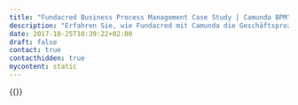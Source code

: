 ```yaml
---
title: "Fundacred Business Process Management Case Study | Camunda BPM"
description: "Erfahren Sie, wie Fundacred mit Camunda die Geschäftsprozessautomatisierung organisiert und die Effizienz im Unternehmen gesteigert hat. Camunda ist der Marktführer für Workflow-Automatisierung basierend auf Java und BPMN 2.0."
date: 2017-10-25T10:39:22+02:00
draft: false
contact: true
contacthidden: true
mycontent: static
---
```

{{<case-study-single
company="Fundacred "
companydescription="<p>Fundacred is a non-profit organization that for more than 40 years has been committed to the development of our Brazil’s education at all levels of learning. Therefore, it maintains, up to the present day, a sustainable vision of the educational process, making possible the continuous qualification through university credit.</p><p>The management and self-financing platforms created by Fundacred allow students to be taken in and take out debts from defaulters, providing the return of evaders with regular credit. In this way, we contribute to the democratization of access to education.</p>"
customerquote=""
teaser=""
usecase=""
videolink=""
logo="//images.ctfassets.net/vpidbgnakfvf/2ltQE69tIM68m4ay04QMMO/b2b70c83985d29ceac9a941046a31dc1/fundacred.svg"
pdf=""
thumbnail="">}}